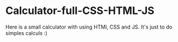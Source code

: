 # Calculator-full-CSS-HTML-JS
Here is a small calculator with using HTMl, CSS and JS. It's just to do simples calculs :)
